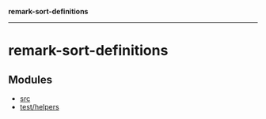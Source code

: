 **remark-sort-definitions**

***

# remark-sort-definitions

## Modules

- [src](src/README.md)
- [test/helpers](test/helpers/README.md)
